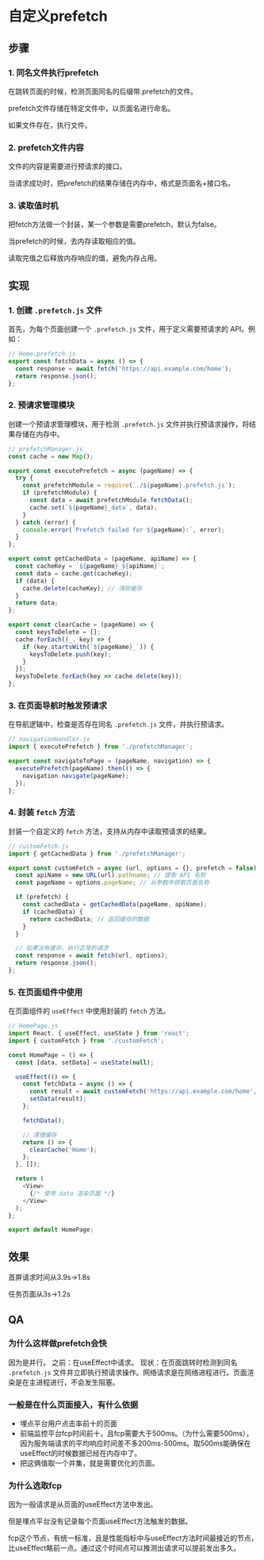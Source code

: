 # 自定义prefetch

## 步骤

### 1. 同名文件执行prefetch

在跳转页面的时候，检测页面同名的后缀带.prefetch的文件。

prefetch文件存储在特定文件中，以页面名进行命名。

如果文件存在，执行文件。

### 2. prefetch文件内容

文件的内容是需要进行预请求的接口。

当请求成功时，把prefetch的结果存储在内存中，格式是页面名+接口名。

### 3. 读取值时机

把fetch方法做一个封装，某一个参数是需要prefetch，默认为false。

当prefetch的时候，去内存读取相应的值。

读取完值之后释放内存响应的值，避免内存占用。

## 实现

### 1. **创建 `.prefetch.js` 文件**

首先，为每个页面创建一个 `.prefetch.js` 文件，用于定义需要预请求的 API。例如：

```js
// Home.prefetch.js
export const fetchData = async () => {
  const response = await fetch('https://api.example.com/home');
  return response.json();
};

```

### 2. **预请求管理模块**

创建一个预请求管理模块，用于检测 `.prefetch.js` 文件并执行预请求操作，将结果存储在内存中。

```js
// prefetchManager.js
const cache = new Map();

export const executePrefetch = async (pageName) => {
  try {
    const prefetchModule = require(`./${pageName}.prefetch.js`);
    if (prefetchModule) {
      const data = await prefetchModule.fetchData();
      cache.set(`${pageName}_data`, data);
    }
  } catch (error) {
    console.error(`Prefetch failed for ${pageName}:`, error);
  }
};

export const getCachedData = (pageName, apiName) => {
  const cacheKey = `${pageName}_${apiName}`;
  const data = cache.get(cacheKey);
  if (data) {
    cache.delete(cacheKey); // 清除缓存
  }
  return data;
};

export const clearCache = (pageName) => {
  const keysToDelete = [];
  cache.forEach((_, key) => {
    if (key.startsWith(`${pageName}_`)) {
      keysToDelete.push(key);
    }
  });
  keysToDelete.forEach(key => cache.delete(key));
};

```

### 3. **在页面导航时触发预请求**

在导航逻辑中，检查是否存在同名 `.prefetch.js` 文件，并执行预请求。

```js
// navigationHandler.js
import { executePrefetch } from './prefetchManager';

export const navigateToPage = (pageName, navigation) => {
  executePrefetch(pageName).then(() => {
    navigation.navigate(pageName);
  });
};

```

### 4. **封装 `fetch` 方法**

封装一个自定义的 `fetch` 方法，支持从内存中读取预请求的结果。

```js
// customFetch.js
import { getCachedData } from './prefetchManager';

export const customFetch = async (url, options = {}, prefetch = false) => {
  const apiName = new URL(url).pathname; // 提取 API 名称
  const pageName = options.pageName; // 从参数中获取页面名称

  if (prefetch) {
    const cachedData = getCachedData(pageName, apiName);
    if (cachedData) {
      return cachedData; // 返回缓存的数据
    }
  }

  // 如果没有缓存，执行正常的请求
  const response = await fetch(url, options);
  return response.json();
};

```

### 5. **在页面组件中使用**

在页面组件的 `useEffect` 中使用封装的 `fetch` 方法。

```js
// HomePage.js
import React, { useEffect, useState } from 'react';
import { customFetch } from './customFetch';

const HomePage = () => {
  const [data, setData] = useState(null);

  useEffect(() => {
    const fetchData = async () => {
      const result = await customFetch('https://api.example.com/home', { pageName: 'Home' }, true);
      setData(result);
    };

    fetchData();

    // 清理缓存
    return () => {
      clearCache('Home');
    };
  }, []);

  return (
    <View>
      {/* 使用 data 渲染页面 */}
    </View>
  );
};

export default HomePage;

```

## 效果

首屏请求时间从3.9s->1.8s

任务页面从3s->1.2s

## QA

### 为什么这样做prefetch会快

因为是并行。
之前：在useEffect中请求。
现状：在页面跳转时检测到同名 `.prefetch.js` 文件并立即执行预请求操作。网络请求是在网络进程进行。页面渲染是在主进程进行，不会发生阻塞。

### 一般是在什么页面接入，有什么依据

- 埋点平台用户点击率前十的页面
- 前端监控平台fcp时间前十，且fcp需要大于500ms。（为什么需要500ms），因为服务端请求的平均响应时间差不多200ms-500ms。取500ms能确保在useEffect的时候数据已经在内存中了。
- 把这俩值取一个并集，就是需要优化的页面。

### 为什么选取fcp

因为一般请求是从页面的useEffect方法中发出。

但是埋点平台没有记录每个页面useEffect方法触发的数据。

fcp这个节点，有统一标准，且是性能指标中与useEffect方法时间最接近的节点，比useEffect略前一点。通过这个时间点可以推测出请求可以提前发出多久。
